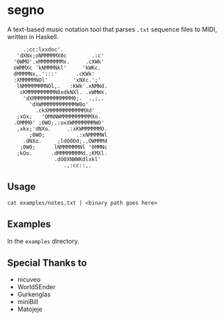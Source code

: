 # segno
A text-based music notation tool that parses `.txt` sequence files to MIDI, written in Haskell.

```
     .;cc:lxxdoc'.
   'dXNx;oNMMMMMX0c        .:c'
  '0WMO'.xMMMMMMMMx.     .cXWk'
  oWMMXc 'kNMMMNkl'     'kWKc.
  dMMMMNx,.':::'      .cKWk'
  :XMMMMMNOl'        'xNXc.';'
   lNMMMMMMMNOl,.   :KWk'.xNMNd.
    cKMMMMMMMMMN0xdkNXl. .xWMWx.
     'dXMMMMMMMMMMMMM0;.  .,;,.
       'dXWMMMMMMMMMMMW0o'
         .ckXMMMMMMMMMMMMXd'
   ;xOx;   'OMNNWMMMMMMMMMMXo.
  .OMMM0' ;0WO;.:oxXWMMMMMMMWO'
   ,xkx;'dNXo.     .:xKWMMMMMMO.
       ;0WO;          .:xNMMMMWl
     .dNXo.     ;ldO0Od;.,OWMMMd
    ;0W0;      lNMMMMMMNl '0MMNc
   ;kOo.      .dMMMMMMMMd.;KMXl.
               .dO0XNWWKdlxkl'
                  .,:cc::,.
```

## Usage
`cat examples/notes.txt | <binary path goes here>`

## Examples
In the `examples` directory.

## Special Thanks to
- nicuveo
- WorldSEnder
- Gurkenglas
- miniBill
- Matojeje
